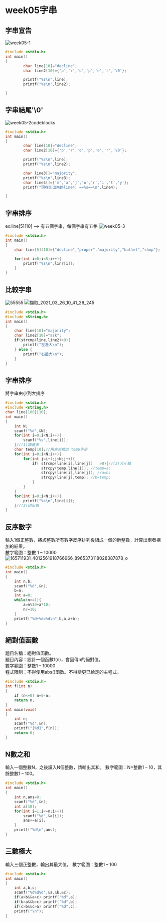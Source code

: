 # week05字串

## 字串宣告
![week05-1](https://user-images.githubusercontent.com/79676845/112567010-02f7fd80-8e1b-11eb-8100-7f8094fdf1cd.png)

```c
#include <stdio.h>
int main()
{
        char line[10]="decline";
        char line2[10]={'p','r','o','p','e','r','\0'};

        printf("%s\n",line);
        printf("%s\n",line2);

}
```

## 字串結尾'\0'
![week05-2codeblocks](https://user-images.githubusercontent.com/79676845/112567015-07241b00-8e1b-11eb-9669-37cc7684f9c3.png)

```c
#include <stdio.h>
int main()
{
        char line[10]="decline";
        char line2[10]={'p','r','o','p','e','r','\0'};

        printf("%s\n",line);
        printf("%s\n",line2);

        char line3[]="majority";
        printf("%s\n",line3);
        char line4[]={'m','a','j','o','r','i','t','y'};
        printf("現在印出來的line4: ==%s==\n",line4);

}
```
## 字串排序
ex:line[5][10] --> 有五個字串，每個字串有五格
![week05-3](https://user-images.githubusercontent.com/79676845/112568442-7438b000-8e1d-11eb-82f5-fedee19af7a6.png)

```c
#include <stdio.h>
int main()
{
    char linr[5][10]={"decline","proper","majority","bullet","shop"};

    for(int i=0;i<5;i++){
        printf("%s\n",linr[i]);
    }
}
```

## 比較字串
![55555](https://user-images.githubusercontent.com/79676845/112573331-072a1800-8e27-11eb-92e3-e8dceb6b230d.jpg)
![擷取_2021_03_26_10_41_28_245](https://user-images.githubusercontent.com/79676845/112573474-52442b00-8e27-11eb-9532-e29071d5c126.png)

```c
#include <stdio.h>
#include <String.h>
int main()
{
    char line[10]="majority";
    char line2[10]="ask";
    if(strcmp(line,line2)>0){
        printf("左邊大\n");
    } else {
        printf("右邊大\n");
    }
}
```

## 字串排序

將字串由小到大排序
```c
#include <stdio.h>
#include <string.h>
char line[100][10];
int main()
{
	int N;
	scanf("%d",&N);
	for(int i=0;i<N;i++){
		scanf("%s",line[i]);
	}//(1)讀進來
	char temp[10];//用來交換的 temp字串
	for(int i=0;i<N;i++){
		for(int j=i+1;j<N;j++){
			if( strcmp(line[i],line[j])   >0){//(2)大小錯
				strcpy(temp,line[i]); //temp=a;
				strcpy(line[i],line[j]); //a=b;
				strcpy(line[j],temp); //b=temp;
			}
		}
	}
	for(int i=0;i<N;i++){
		printf("%s\n",line[i]);
	}//(3)印出去
}
```
## 反序數字
輸入1個正整數，將該整數所有數字反序排列後組成一個的新整數，計算出兩者相加的結果。   
數字範圍：整數 1 – 10000 
![165711931_4012561918766966_8965373118028387878_o](https://user-images.githubusercontent.com/79676845/112597450-19687e00-8e48-11eb-8fa0-45b8488c52b9.jpg)

```c
#include <stdio.h>
int main()
{
	int n,b;
	scanf("%d",&n);
	b=n;
	int a=0;
	while(n>=1){
		a=n%10+a*10;
		n/=10;
	}
	printf("%d+%d=%d\n",b,a,a+b);
}
```

## 絕對值函數
題目名稱：絕對值函數。  
題目內容：設計一個函數f(n)，會回傳n的絕對值。  
數字範圍：整數1 – 10000  
程式限制：不得使用abs()函數。不得變更已給定的主程式。  

```c
#include <stdio.h>
int f(int n)
{
	if (n<=0) n=0-n;
	return n;
}
int main(void)
{
	int n;
	scanf("%d",&n);
	printf("[%d]",f(n));
	return 0;
}

```

## N數之和
輸入一個整數N，之後讀入N個整數，請輸出其和。 
數字範圍：N=整數1 – 10，其餘整數1 – 100。 
```c
#include <stdio.h>
int main()
{
	int n,ans=0;
	scanf("%d",&n);
	int a[10];
	for(int i=1;i<=n;i++){
		scanf("%d",&a[i]);
		ans+=a[i];	
	}
	printf("%d\n",ans);
}
```
 ## 三數極大
輸入三個正整數，輸出其最大值。 
數字範圍：整數1 – 100 
```c
#include <stdio.h>
int main()
{
	int a,b,c;
	scanf("%d%d%d",&a,&b,&c);
	if(a>b&&a>c) printf("%d",a);
	if(b>a&&b>c) printf("%d",b);
	if(c>b&&c>a) printf("%d",c);
	printf("\n");
}
```

